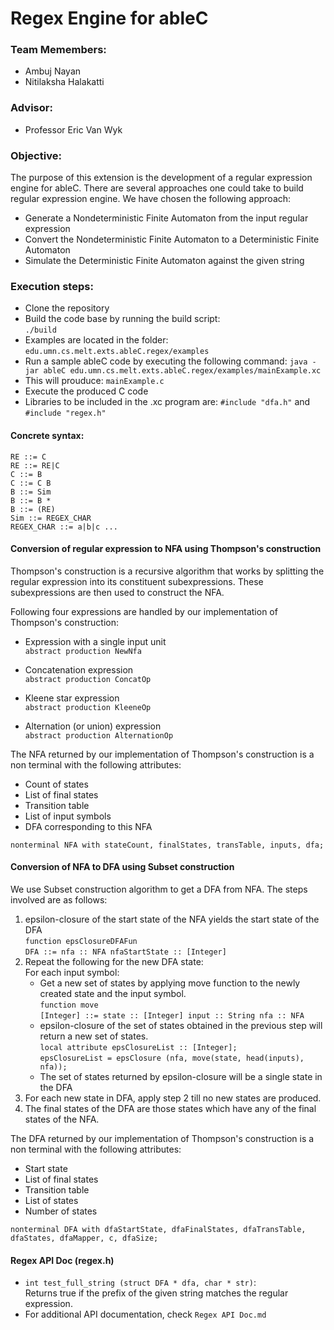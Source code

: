 # Regex Engine for ableC

### Team Memembers:
* Ambuj Nayan
* Nitilaksha Halakatti

### Advisor:
* Professor Eric Van Wyk

### Objective:

The purpose of this extension is the development of a regular expression engine for ableC. There are several approaches one could take to build regular expression engine. We have chosen the following approach:

* Generate a Nondeterministic Finite Automaton from the input regular expression
* Convert the Nondeterministic Finite Automaton to a Deterministic Finite Automaton
* Simulate the Deterministic Finite Automaton against the given string

### Execution steps:
* Clone the repository
* Build the code base by running the build script:  
```./build```
* Examples are located in the folder: `edu.umn.cs.melt.exts.ableC.regex/examples`  
* Run a sample ableC code by executing the following command:  `java -jar ableC edu.umn.cs.melt.exts.ableC.regex/examples/mainExample.xc`
* This will prouduce: `mainExample.c`
* Execute the produced C code
* Libraries to be included in the .xc program are:
```#include "dfa.h"``` and ```#include "regex.h"```

#### Concrete syntax:
```RE ::= C```  
```RE ::= RE|C```    
```C ::= B```  
```C ::= C B```   
```B ::= Sim```  
```B ::= B *```  
```B ::= (RE)```  
```Sim ::= REGEX_CHAR```  
```REGEX_CHAR ::= a|b|c ...```

#### Conversion of regular expression to NFA using Thompson's construction

Thompson's construction is a recursive algorithm that works by splitting the regular expression into its constituent subexpressions. These subexpressions are then used to construct the NFA.

Following four expressions are handled by our implementation of Thompson's construction:
* Expression with a single input unit  
```abstract production NewNfa```

* Concatenation expression  
```abstract production ConcatOp```
* Kleene star expression  
```abstract production KleeneOp```

* Alternation (or union) expression  
```abstract production AlternationOp```

The NFA returned by our implementation of Thompson's construction is a non terminal with the following attributes:
* Count of states
* List of final states
* Transition table
* List of input symbols
* DFA corresponding to this NFA

```nonterminal NFA with stateCount, finalStates, transTable, inputs, dfa;```

#### Conversion of NFA to DFA using Subset construction

We use Subset construction algorithm to get a DFA from NFA. The steps involved are as follows:

1. epsilon-closure of the start state of the NFA yields the start state of the DFA  
```function epsClosureDFAFun```  
```DFA ::= nfa :: NFA nfaStartState :: [Integer]```
2. Repeat the following for the new DFA state:  
   For each input symbol:
   * Get a new set of states by applying move function to the newly created state and the input symbol.  
   ```function move```  
   ```[Integer] ::= state :: [Integer] input :: String nfa :: NFA```
   * epsilon-closure of the set of states obtained in the previous step will return a new set of states.  
   ```local attribute epsClosureList :: [Integer];```  
   ```epsClosureList = epsClosure (nfa, move(state, head(inputs), nfa));```
   * The set of states returned by epsilon-closure will be a single state in the DFA
3. For each new state in DFA, apply step 2 till no new states are produced.
4. The final states of the DFA are those states which have any of the final states of the NFA.

The DFA returned by our implementation of Thompson's construction is a non terminal with the following attributes:
* Start state
* List of final states
* Transition table
* List of states
* Number of states

```nonterminal DFA with dfaStartState, dfaFinalStates, dfaTransTable, dfaStates, dfaMapper, c, dfaSize;```

#### Regex API Doc (regex.h)
  * ```int test_full_string (struct DFA * dfa, char * str)```: <br />
    Returns true if the prefix of the given string matches the regular expression.<br />
  * For additional API documentation, check ```Regex API Doc.md```
